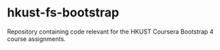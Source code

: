 # hkust-fs-bootstrap

Repository containing code relevant for the HKUST Coursera Bootstrap 4 course assignments.
